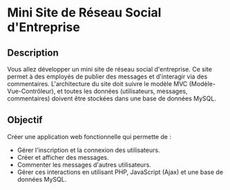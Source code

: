 # Mini Site de Réseau Social d'Entreprise

## Description
Vous allez développer un mini site de réseau social d'entreprise. Ce site permet à des employés de publier des messages et d'interagir via des commentaires. L'architecture du site doit suivre le modèle MVC (Modèle-Vue-Contrôleur), et toutes les données (utilisateurs, messages, commentaires) doivent être stockées dans une base de données MySQL.

## Objectif
Créer une application web fonctionnelle qui permette de :
- Gérer l'inscription et la connexion des utilisateurs.
- Créer et afficher des messages.
- Commenter les messages d'autres utilisateurs.
- Gérer ces interactions en utilisant PHP, JavaScript (Ajax) et une base de données MySQL.


